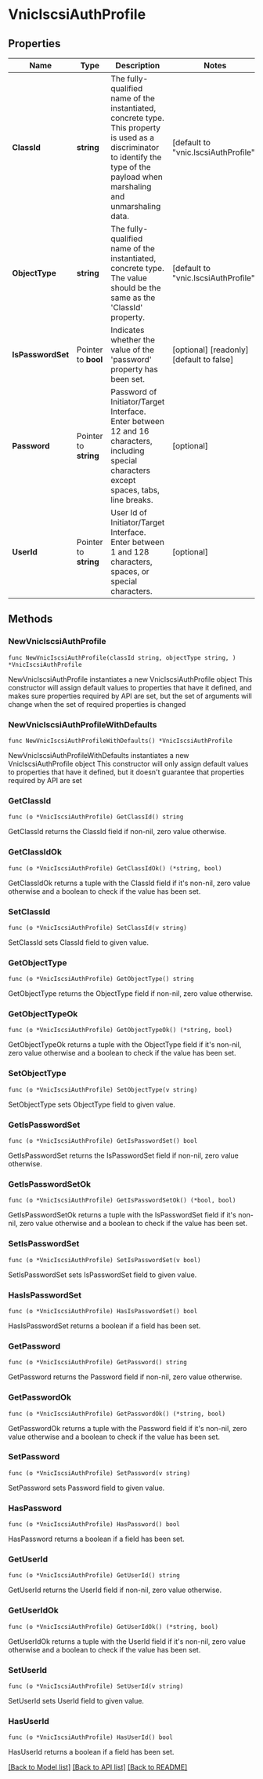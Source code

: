 # VnicIscsiAuthProfile

## Properties

Name | Type | Description | Notes
------------ | ------------- | ------------- | -------------
**ClassId** | **string** | The fully-qualified name of the instantiated, concrete type. This property is used as a discriminator to identify the type of the payload when marshaling and unmarshaling data. | [default to "vnic.IscsiAuthProfile"]
**ObjectType** | **string** | The fully-qualified name of the instantiated, concrete type. The value should be the same as the &#39;ClassId&#39; property. | [default to "vnic.IscsiAuthProfile"]
**IsPasswordSet** | Pointer to **bool** | Indicates whether the value of the &#39;password&#39; property has been set. | [optional] [readonly] [default to false]
**Password** | Pointer to **string** | Password of Initiator/Target Interface. Enter between 12 and 16 characters, including special characters except spaces, tabs, line breaks. | [optional] 
**UserId** | Pointer to **string** | User Id of Initiator/Target Interface. Enter between 1 and 128 characters, spaces, or special characters. | [optional] 

## Methods

### NewVnicIscsiAuthProfile

`func NewVnicIscsiAuthProfile(classId string, objectType string, ) *VnicIscsiAuthProfile`

NewVnicIscsiAuthProfile instantiates a new VnicIscsiAuthProfile object
This constructor will assign default values to properties that have it defined,
and makes sure properties required by API are set, but the set of arguments
will change when the set of required properties is changed

### NewVnicIscsiAuthProfileWithDefaults

`func NewVnicIscsiAuthProfileWithDefaults() *VnicIscsiAuthProfile`

NewVnicIscsiAuthProfileWithDefaults instantiates a new VnicIscsiAuthProfile object
This constructor will only assign default values to properties that have it defined,
but it doesn't guarantee that properties required by API are set

### GetClassId

`func (o *VnicIscsiAuthProfile) GetClassId() string`

GetClassId returns the ClassId field if non-nil, zero value otherwise.

### GetClassIdOk

`func (o *VnicIscsiAuthProfile) GetClassIdOk() (*string, bool)`

GetClassIdOk returns a tuple with the ClassId field if it's non-nil, zero value otherwise
and a boolean to check if the value has been set.

### SetClassId

`func (o *VnicIscsiAuthProfile) SetClassId(v string)`

SetClassId sets ClassId field to given value.


### GetObjectType

`func (o *VnicIscsiAuthProfile) GetObjectType() string`

GetObjectType returns the ObjectType field if non-nil, zero value otherwise.

### GetObjectTypeOk

`func (o *VnicIscsiAuthProfile) GetObjectTypeOk() (*string, bool)`

GetObjectTypeOk returns a tuple with the ObjectType field if it's non-nil, zero value otherwise
and a boolean to check if the value has been set.

### SetObjectType

`func (o *VnicIscsiAuthProfile) SetObjectType(v string)`

SetObjectType sets ObjectType field to given value.


### GetIsPasswordSet

`func (o *VnicIscsiAuthProfile) GetIsPasswordSet() bool`

GetIsPasswordSet returns the IsPasswordSet field if non-nil, zero value otherwise.

### GetIsPasswordSetOk

`func (o *VnicIscsiAuthProfile) GetIsPasswordSetOk() (*bool, bool)`

GetIsPasswordSetOk returns a tuple with the IsPasswordSet field if it's non-nil, zero value otherwise
and a boolean to check if the value has been set.

### SetIsPasswordSet

`func (o *VnicIscsiAuthProfile) SetIsPasswordSet(v bool)`

SetIsPasswordSet sets IsPasswordSet field to given value.

### HasIsPasswordSet

`func (o *VnicIscsiAuthProfile) HasIsPasswordSet() bool`

HasIsPasswordSet returns a boolean if a field has been set.

### GetPassword

`func (o *VnicIscsiAuthProfile) GetPassword() string`

GetPassword returns the Password field if non-nil, zero value otherwise.

### GetPasswordOk

`func (o *VnicIscsiAuthProfile) GetPasswordOk() (*string, bool)`

GetPasswordOk returns a tuple with the Password field if it's non-nil, zero value otherwise
and a boolean to check if the value has been set.

### SetPassword

`func (o *VnicIscsiAuthProfile) SetPassword(v string)`

SetPassword sets Password field to given value.

### HasPassword

`func (o *VnicIscsiAuthProfile) HasPassword() bool`

HasPassword returns a boolean if a field has been set.

### GetUserId

`func (o *VnicIscsiAuthProfile) GetUserId() string`

GetUserId returns the UserId field if non-nil, zero value otherwise.

### GetUserIdOk

`func (o *VnicIscsiAuthProfile) GetUserIdOk() (*string, bool)`

GetUserIdOk returns a tuple with the UserId field if it's non-nil, zero value otherwise
and a boolean to check if the value has been set.

### SetUserId

`func (o *VnicIscsiAuthProfile) SetUserId(v string)`

SetUserId sets UserId field to given value.

### HasUserId

`func (o *VnicIscsiAuthProfile) HasUserId() bool`

HasUserId returns a boolean if a field has been set.


[[Back to Model list]](../README.md#documentation-for-models) [[Back to API list]](../README.md#documentation-for-api-endpoints) [[Back to README]](../README.md)


